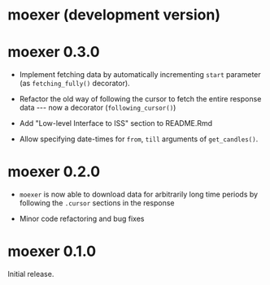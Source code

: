 # moexer (development version)

# moexer 0.3.0

* Implement fetching data by automatically incrementing `start` parameter
  (as `fetching_fully()` decorator).

* Refactor the old way of following the cursor to fetch the entire response data
  --- now a decorator (`following_cursor()`)
  
* Add "Low-level Interface to ISS" section to README.Rmd

* Allow specifying date-times for `from`, `till` arguments of `get_candles()`.


# moexer 0.2.0

* `moexer` is now able to download data for arbitrarily long time periods by
  following the `.cursor` sections in the response
  
* Minor code refactoring and bug fixes

# moexer 0.1.0

Initial release.
